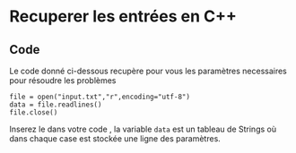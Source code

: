 # Recuperer les entrées en C++

## Code 
Le code donné ci-dessous recupère pour vous les paramètres necessaires pour résoudre les problèmes
 
```
file = open("input.txt","r",encoding="utf-8")
data = file.readlines()
file.close()
```

Inserez le dans votre code , la variable ```data``` est un tableau de Strings où dans chaque case est stockée une ligne des paramètres.
